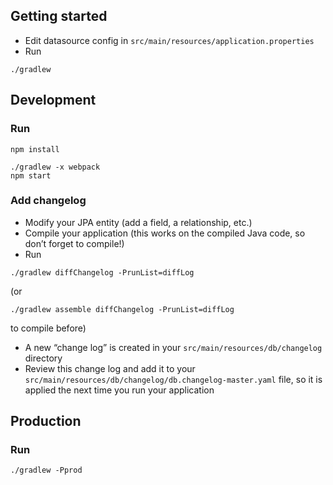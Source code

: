 ## Getting started

- Edit datasource config in
```src/main/resources/application.properties```
- Run
```
./gradlew
```

## Development

### Run 
```
npm install
```

```
./gradlew -x webpack
npm start
```

### Add changelog

- Modify your JPA entity (add a field, a relationship, etc.)
- Compile your application (this works on the compiled Java code, so
  don’t forget to compile!)
- Run
```
./gradlew diffChangelog -PrunList=diffLog
```
(or
```
./gradlew assemble diffChangelog -PrunList=diffLog
```
to compile before)
- A new “change log” is created in your
  ```src/main/resources/db/changelog``` directory
- Review this change log and add it to your
  ```src/main/resources/db/changelog/db.changelog-master.yaml``` file,
  so it is applied the next time you run your application
  
## Production

### Run

```
./gradlew -Pprod
```
